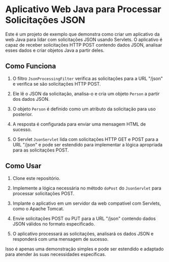 # Aplicativo Web Java para Processar Solicitações JSON

Este é um projeto de exemplo que demonstra como criar um aplicativo da web Java para lidar com solicitações JSON usando Servlets. O aplicativo é capaz de receber solicitações HTTP POST contendo dados JSON, analisar esses dados e criar objetos Java a partir deles.

## Como Funciona

1. O filtro `JsonProcessingFilter` verifica as solicitações para a URL "/json" e verifica se são solicitações HTTP POST.

2. Ele lê o JSON da solicitação, analisa-o e cria um objeto `Person` a partir dos dados JSON.

3. O objeto `Person` é definido como um atributo da solicitação para uso posterior.

4. A resposta é configurada para enviar uma mensagem HTML de sucesso.

5. O Servlet `JsonServlet` lida com solicitações HTTP GET e POST para a URL "/json" e pode ser estendido para implementar a lógica apropriada para as solicitações POST.

## Como Usar

1. Clone este repositório.

2. Implemente a lógica necessária no método `doPost` do `JsonServlet` para processar solicitações POST.

3. Implante o aplicativo em um servidor da web compatível com Servlets, como o Apache Tomcat.

4. Envie solicitações POST ou PUT para a URL "/json" contendo dados JSON válidos no formato especificado.

5. O aplicativo processará as solicitações, analisará os dados JSON e responderá com uma mensagem de sucesso.

Isso é apenas uma demonstração simples e pode ser estendido e adaptado para atender às suas necessidades específicas.
